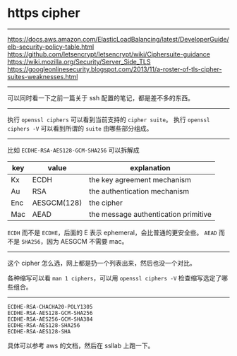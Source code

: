 # https cipher

---

https://docs.aws.amazon.com/ElasticLoadBalancing/latest/DeveloperGuide/elb-security-policy-table.html
https://github.com/letsencrypt/letsencrypt/wiki/Ciphersuite-guidance
https://wiki.mozilla.org/Security/Server_Side_TLS
https://googleonlinesecurity.blogspot.com/2013/11/a-roster-of-tls-cipher-suites-weaknesses.html

---

可以同时看一下之前一篇关于 ssh 配置的笔记，都是差不多的东西。

---

执行 `openssl ciphers` 可以看到当前支持的 `cipher suite`。
执行 `openssl ciphers -V` 可以看到所谓的 `suite` 由哪些部分组成。

---

比如 `ECDHE-RSA-AES128-GCM-SHA256` 可以拆解成

| key | value       | explanation                          |
| --- | ----------- | ------------------------------------ |
| Kx  | ECDH        | the key agreement mechanism          |
| Au  | RSA         | the authentication mechanism         |
| Enc | AESGCM(128) | the cipher                           |
| Mac | AEAD        | the message authentication primitive |

`ECDH` 而不是 `ECDHE`，后面的 E 表示 ephemeral，会比普通的更安全些。
`AEAD` 而不是 `SHA256`，因为 AESGCM 不需要 mac。

---

这个 cipher 怎么选，网上都是扔一个列表出来，然后也没一个对比。

各种缩写可以看 `man 1 ciphers`，可以用 `openssl ciphers -V` 检查缩写选定了哪些组合。

---

```
ECDHE-RSA-CHACHA20-POLY1305
ECDHE-RSA-AES128-GCM-SHA256
ECDHE-RSA-AES256-GCM-SHA384
ECDHE-RSA-AES128-SHA256
ECDHE-RSA-AES128-SHA
```

具体可以参考 aws 的文档，然后在 ssllab 上跑一下。
